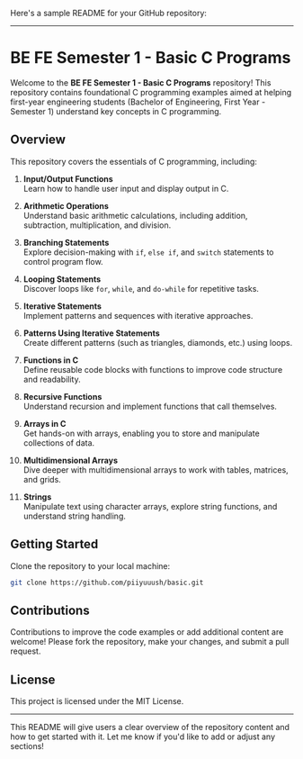 Here's a sample README for your GitHub repository:

---

# BE FE Semester 1 - Basic C Programs

Welcome to the **BE FE Semester 1 - Basic C Programs** repository! This repository contains foundational C programming examples aimed at helping first-year engineering students (Bachelor of Engineering, First Year - Semester 1) understand key concepts in C programming. 

## Overview

This repository covers the essentials of C programming, including:

1. **Input/Output Functions**  
   Learn how to handle user input and display output in C.

2. **Arithmetic Operations**  
   Understand basic arithmetic calculations, including addition, subtraction, multiplication, and division.

3. **Branching Statements**  
   Explore decision-making with `if`, `else if`, and `switch` statements to control program flow.

4. **Looping Statements**  
   Discover loops like `for`, `while`, and `do-while` for repetitive tasks.

5. **Iterative Statements**  
   Implement patterns and sequences with iterative approaches.

6. **Patterns Using Iterative Statements**  
   Create different patterns (such as triangles, diamonds, etc.) using loops.

7. **Functions in C**  
   Define reusable code blocks with functions to improve code structure and readability.

8. **Recursive Functions**  
   Understand recursion and implement functions that call themselves.

9. **Arrays in C**  
   Get hands-on with arrays, enabling you to store and manipulate collections of data.

10. **Multidimensional Arrays**  
    Dive deeper with multidimensional arrays to work with tables, matrices, and grids.

11. **Strings**  
    Manipulate text using character arrays, explore string functions, and understand string handling.

## Getting Started

Clone the repository to your local machine:

```bash
git clone https://github.com/piiyuuush/basic.git
```

## Contributions

Contributions to improve the code examples or add additional content are welcome! Please fork the repository, make your changes, and submit a pull request.

## License

This project is licensed under the MIT License.

---

This README will give users a clear overview of the repository content and how to get started with it. Let me know if you'd like to add or adjust any sections!
